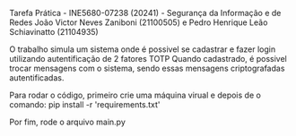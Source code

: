 Tarefa Prática - INE5680-07238 (20241) - Segurança da Informação e de Redes
João Victor Neves Zaniboni (21100505) e Pedro Henrique Leão Schiavinatto (21104935)

O trabalho simula um sistema onde é possivel se cadastrar e fazer login utilizando autentificação de 2 fatores TOTP
Quando cadastrado, é possivel trocar mensagens com o sistema, sendo essas mensagens criptografadas autentificadas.

Para rodar o código, primeiro crie uma máquina virual e depois de o comando:
pip install -r 'requirements.txt'

Por fim, rode o arquivo main.py